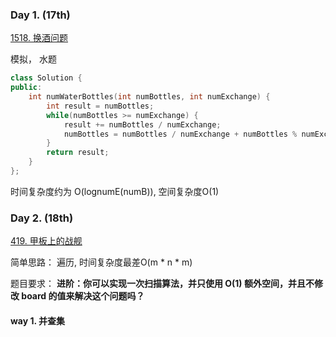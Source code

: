 ### Day 1. (17th)
[1518. 换酒问题](https://leetcode-cn.com/problems/water-bottles/)

模拟， 水题

```C++
class Solution {
public:
    int numWaterBottles(int numBottles, int numExchange) {
        int result = numBottles;
        while(numBottles >= numExchange) {
            result += numBottles / numExchange;
            numBottles = numBottles / numExchange + numBottles % numExchange;
        }
        return result;
    }
};
```

时间复杂度约为 O(lognumE(numB)), 空间复杂度O(1)

### Day 2. (18th)
[419. 甲板上的战舰](https://leetcode-cn.com/problems/battleships-in-a-board/)

简单思路： 遍历, 时间复杂度最差O(m * n * m)

题目要求： **进阶：你可以实现一次扫描算法，并只使用 O(1) 额外空间，并且不修改 board 的值来解决这个问题吗？**

#### way 1. 并查集
